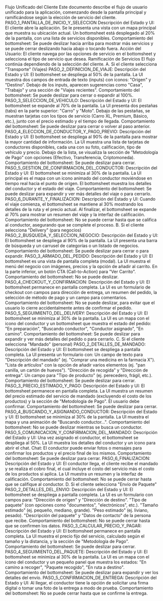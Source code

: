 Flujo Unificado del Cliente
Este documento describe el flujo de usuario unificado para la aplicación, comenzando desde la pantalla principal y ramificándose según la elección de servicio del cliente.
PASO_1_PANTALLA_DE_INICIO_Y_SELECCION
Descripción del Estado y UI: El cliente abre la aplicación. Se le presenta una vista con un mapa principal que muestra su ubicación actual. Un bottomsheet está desplegado al 20% de la pantalla, con una lista de servicios disponibles.
Comportamiento del bottomsheet: Se puede deslizar hacia arriba para mostrar más servicios y se puede cerrar deslizando hacia abajo o tocando fuera.
Acción del Usuario: El cliente navega por las opciones de servicio en el bottomsheet y selecciona el tipo de servicio que desea.
Ramificación de Servicios
El flujo continúa dependiendo de la selección del cliente.
A. Si el cliente selecciona "Transporte" (Viajes)
PASO_2_DEFINICION_DE_VIAJE:
Descripción del Estado y UI: El bottomsheet se despliega al 50% de la pantalla. La UI muestra dos campos de entrada de texto (inputs) con iconos: "Origen" y "Destino". Debajo de los inputs, aparecen sugerencias como "Casa", "Trabajo" y una sección de "Viajes recientes".
Comportamiento del bottomsheet: Se puede deslizar para cerrar o expandir al 100%.
PASO_3_SELECCION_DE_VEHICULO:
Descripción del Estado y UI: El bottomsheet se expande al 70% de la pantalla. La UI presenta dos pestañas (tabs) en la parte superior: "Carro" y "Moto". Debajo de las pestañas, se muestran tarjetas con los tipos de servicio (Carro XL, Premium, Básico, etc.), junto con el precio estimado y el tiempo de llegada.
Comportamiento del bottomsheet: Se puede deslizar para cerrar o volver al paso anterior.
PASO_4_ELECCION_DE_CONDUCTOR_Y_PAGO_PREVIO:
Descripción del Estado y UI: El bottomsheet se despliega al 90% de la pantalla para mostrar la mayor cantidad de información. La UI muestra una lista de tarjetas de conductores disponibles, cada una con su foto, calificación, tipo de vehículo y precio. Debajo de la lista, se visualiza la sección de "Metodología de Pago" con opciones (Efectivo, Transferencia, Criptomoneda).
Comportamiento del bottomsheet: Se puede deslizar para cerrar.
PASO_5_GESTION_DE_CONFIRMACION_DEL_CONDUCTOR:
Descripción del Estado y UI: El bottomsheet se minimiza al 30% de la pantalla. La UI principal es el mapa con un icono animado del conductor moviéndose en tiempo real hacia el punto de origen. El bottomsheet muestra los detalles del conductor y el estado del viaje.
Comportamiento del bottomsheet: Se puede deslizar para expandir y ver más detalles del viaje o para cerrarlo.
PASO_6_DURANTE_Y_FINALIZACION:
Descripción del Estado y UI: Cuando el viaje comienza, el bottomsheet se mantiene al 30% mostrando los detalles de la ruta y el precio actual. Al finalizar, el bottomsheet se expande al 70% para mostrar un resumen del viaje y la interfaz de calificación.
Comportamiento del bottomsheet: No se puede cerrar hasta que se califica al conductor, asegurando que se complete el proceso.
B. Si el cliente selecciona "Delivery" (para negocios)
PASO_2_BUSQUEDA_Y_SELECCION_NEGOCIO:
Descripción del Estado y UI: El bottomsheet se despliega al 90% de la pantalla. La UI presenta una barra de búsqueda y un carrusel de categorías o un listado de negocios.
Comportamiento del bottomsheet: Se puede deslizar para cerrar o para expandir.
PASO_3_ARMADO_DEL_PEDIDO:
Descripción del Estado y UI: El bottomsheet es una vista de pantalla completa (modal). La UI muestra el menú del negocio con imágenes, precios y la opción de añadir al carrito. En la parte inferior, un botón CTA (Call-to-Action) para "Ver Carrito".
Comportamiento del bottomsheet: No se puede deslizar.
PASO_4_CHECKOUT_Y_CONFIRMACION:
Descripción del Estado y UI: El bottomsheet permanece en pantalla completa. La UI es un formulario de checkout con campos para dirección de entrega, un resumen del pedido, la selección de método de pago y un campo para comentarios.
Comportamiento del bottomsheet: No se puede deslizar, para evitar que el usuario lo cierre accidentalmente antes de confirmar el pedido.
PASO_5_SEGUIMIENTO_DEL_DELIVERY:
Descripción del Estado y UI: El bottomsheet se minimiza al 30% de la pantalla. La UI es un mapa con el icono del conductor y un bottomsheet que muestra el estado del pedido: "En preparación", "Buscando conductor", "Conductor asignado", "En camino".
Comportamiento del bottomsheet: Se puede deslizar para expandir y ver más detalles del pedido o para cerrarlo.
C. Si el cliente selecciona "Mandado" (personal)
PASO_2_DETALLES_DE_MANDADO:
Descripción del Estado y UI: El bottomsheet se despliega a pantalla completa. La UI presenta un formulario con:
Un campo de texto para "Descripción del mandado" (ej. "Comprar una medicina en la farmacia X").
"Lista de artículos" con la opción de añadir varios elementos (ej. "pan canilla, un cartón de huevos").
"Dirección de recogida" y "Dirección de entrega".
Un campo para "Tipo de producto" (ej. perecedero, frágil, etc.).
Comportamiento del bottomsheet: Se puede deslizar para cerrar.
PASO_3_PRECIO_ESTIMADO_Y_PAGO:
Descripción del Estado y UI: El bottomsheet permanece en pantalla completa. La UI muestra un resumen del precio estimado del servicio de mandado (excluyendo el costo de los productos) y la sección de "Metodología de Pago". El usuario debe confirmar.
Comportamiento del bottomsheet: Se puede deslizar para cerrar.
PASO_4_BUSCANDO_Y_ASIGNANDO_CONDUCTOR:
Descripción del Estado y UI: El bottomsheet se minimiza al 30% de la pantalla. La UI muestra el mapa y una animación de "Buscando conductor...".
Comportamiento del bottomsheet: No se puede deslizar mientras se busca un conductor.
PASO_5_COMUNICACION_Y_CONFIRMACION_DEL_MANDADO:
Descripción del Estado y UI: Una vez asignado el conductor, el bottomsheet se despliega al 50%. La UI muestra los detalles del conductor y un icono para abrir el chat.
Chat: El conductor puede enviar fotos o mensajes para confirmar los productos y el precio final de los mismos.
Comportamiento del bottomsheet: Se puede deslizar para cerrar.
PASO_6_FINALIZACION:
Descripción del Estado y UI: El conductor llega, el cliente recibe el mandado y se realiza el cobro final, el cual incluye el costo del servicio más el costo de los productos si aplica. La UI muestra un resumen y la interfaz de calificación.
Comportamiento del bottomsheet: No se puede cerrar hasta que se califique al conductor.
D. Si el cliente selecciona "Envío de Paquete"
PASO_2_DETALLES_DEL_ENVIO:
Descripción del Estado y UI: El bottomsheet se despliega a pantalla completa. La UI es un formulario con campos para:
"Dirección de origen" y "Dirección de destino".
"Tipo de paquete" (con opciones como "documentos", "electrónicos", etc.).
"Tamaño estimado" (ej. pequeño, mediano, grande).
"Peso estimado" (ej. liviano, pesado).
"Descripción del paquete" y "Datos de contacto" de la persona que recibe.
Comportamiento del bottomsheet: No se puede cerrar hasta que se confirmen los datos.
PASO_3_CALCULAR_PRECIO_Y_PAGAR:
Descripción del Estado y UI: El bottomsheet permanece en pantalla completa. La UI muestra el precio fijo del servicio, calculado según el tamaño y la distancia, y la sección de "Metodología de Pago".
Comportamiento del bottomsheet: Se puede deslizar para cerrar.
PASO_4_SEGUIMIENTO_DEL_PAQUETE:
Descripción del Estado y UI: El bottomsheet se minimiza al 30% de la pantalla. La UI es un mapa con el icono del conductor y un pequeño panel que muestra los estados: "En camino a recoger", "Paquete recogido", "En ruta a destino".
Comportamiento del bottomsheet: Se puede deslizar para expandir y ver los detalles del envío.
PASO_5_CONFIRMACION_DE_ENTREGA:
Descripción del Estado y UI: Al llegar, el conductor tiene la opción de solicitar una firma digital o tomar una foto de la entrega a modo de prueba.
Comportamiento del bottomsheet: No se puede cerrar hasta que se confirme la entrega.
